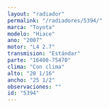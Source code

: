 ```yaml
---
layout: "radiador"
permalink: "/radiadores/5394/"
marca: "Toyota"
modelo: "Hiace"
ano: "2007"
motor: "L4 2.7"
transmision: "Estándar"
parte: "16400-75470"
clima: "Con clima"
alto: "20 1/16"
ancho: "25 1/2"
observaciones: ""
id: "5394"
---
```


